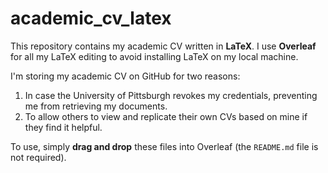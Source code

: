 # academic_cv_latex

This repository contains my academic CV written in **LaTeX**. I use **Overleaf** for all my LaTeX editing to avoid installing LaTeX on my local machine.

I'm storing my academic CV on GitHub for two reasons:

1. In case the University of Pittsburgh revokes my credentials, preventing me from retrieving my documents.
2. To allow others to view and replicate their own CVs based on mine if they find it helpful.

To use, simply **drag and drop** these files into Overleaf (the `README.md` file is not required).
